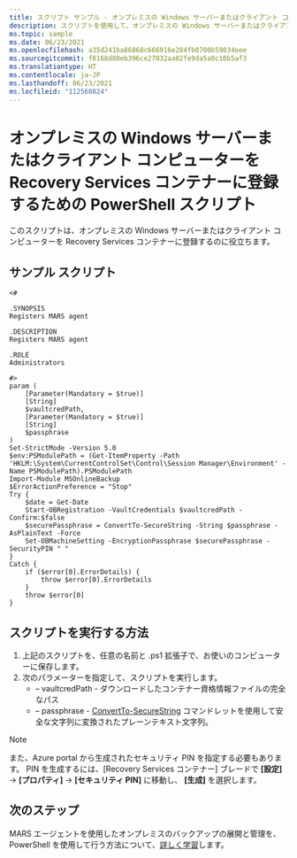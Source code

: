 ```yaml
---
title: スクリプト サンプル - オンプレミスの Windows サーバーまたはクライアント コンピューターを Recovery Services コンテナーに登録する
description: スクリプトを使用して、オンプレミスの Windows サーバーまたはクライアント コンピューターを Recovery Services コンテナーに登録する方法について学習します。
ms.topic: sample
ms.date: 06/23/2021
ms.openlocfilehash: a35d241ba86868c666916e284fb0700b59034eee
ms.sourcegitcommit: f0168d80eb396ce27032aa02fe9da5a0c10b5af3
ms.translationtype: HT
ms.contentlocale: ja-JP
ms.lasthandoff: 06/23/2021
ms.locfileid: "112560824"
---
```

# <a name="powershell-script-to-register-an-on-premises-windows-server-or-a-client-machine-with-recovery-services-vault"></a>オンプレミスの Windows サーバーまたはクライアント コンピューターを Recovery Services コンテナーに登録するための PowerShell スクリプト

このスクリプトは、オンプレミスの Windows サーバーまたはクライアント コンピューターを Recovery Services コンテナーに登録するのに役立ちます。 

## <a name="sample-script"></a>サンプル スクリプト

```azurepowershell
<#

.SYNOPSIS
Registers MARS agent

.DESCRIPTION
Registers MARS agent

.ROLE
Administrators

#>
param (
    [Parameter(Mandatory = $true)]
    [String]
    $vaultcredPath,
    [Parameter(Mandatory = $true)]
    [String]
    $passphrase
)
Set-StrictMode -Version 5.0
$env:PSModulePath = (Get-ItemProperty -Path 'HKLM:\System\CurrentControlSet\Control\Session Manager\Environment' -Name PSModulePath).PSModulePath
Import-Module MSOnlineBackup
$ErrorActionPreference = "Stop"
Try {
    $date = Get-Date
    Start-OBRegistration -VaultCredentials $vaultcredPath -Confirm:$false
    $securePassphrase = ConvertTo-SecureString -String $passphrase -AsPlainText -Force
    Set-OBMachineSetting -EncryptionPassphrase $securePassphrase -SecurityPIN " "
}
Catch {
    if ($error[0].ErrorDetails) {
        throw $error[0].ErrorDetails
    }
    throw $error[0]
}

```

## <a name="how-to-execute-the-script"></a>スクリプトを実行する方法

1. 上記のスクリプトを、任意の名前と .ps1 拡張子で、お使いのコンピューターに保存します。
1. 次のパラメーターを指定して、スクリプトを実行します。
   - – vaultcredPath - ダウンロードしたコンテナー資格情報ファイルの完全なパス
   - – passphrase - [ConvertTo-SecureString](/powershell/module/microsoft.powershell.security/convertto-securestring?view=powershell-7.1&preserve-view=true) コマンドレットを使用して安全な文字列に変換されたプレーンテキスト文字列。

>[!Note]
>また、Azure portal から生成されたセキュリティ PIN を指定する必要もあります。 PIN を生成するには、[Recovery Services コンテナー] ブレードで **[設定]**  ->  **[プロパティ]**  ->  **[セキュリティ PIN]** に移動し、 **[生成]** を選択します。

## <a name="next-steps"></a>次のステップ

MARS エージェントを使用したオンプレミスのバックアップの展開と管理を、PowerShell を使用して行う方法について、[詳しく学習](../backup-client-automation.md)します。

